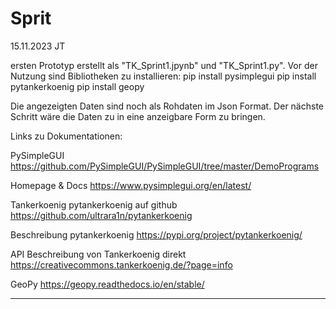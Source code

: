 # Sprit
15.11.2023 JT

ersten Prototyp erstellt als "TK_Sprint1.jpynb" und "TK_Sprint1.py".
Vor der Nutzung sind Bibliotheken zu installieren:
pip install pysimplegui
pip install pytankerkoenig
pip install geopy

Die angezeigten Daten sind noch als Rohdaten im Json Format. Der nächste Schritt wäre die Daten zu in eine anzeigbare Form zu bringen.

Links zu Dokumentationen:

PySimpleGUI
https://github.com/PySimpleGUI/PySimpleGUI/tree/master/DemoPrograms

Homepage & Docs
https://www.pysimplegui.org/en/latest/

Tankerkoenig
pytankerkoenig auf github
https://github.com/ultrara1n/pytankerkoenig

Beschreibung pytankerkoenig
https://pypi.org/project/pytankerkoenig/

API Beschreibung von Tankerkoenig direkt
https://creativecommons.tankerkoenig.de/?page=info

GeoPy
https://geopy.readthedocs.io/en/stable/

----------------------------------------------------------------------------------------------------------------------